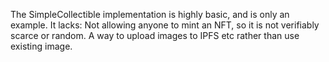 The SimpleCollectible implementation is highly basic, and is only an example.
It lacks:
Not allowing anyone to mint an NFT, so it is not verifiably scarce or random.
A way to upload images to IPFS etc rather than use existing image.